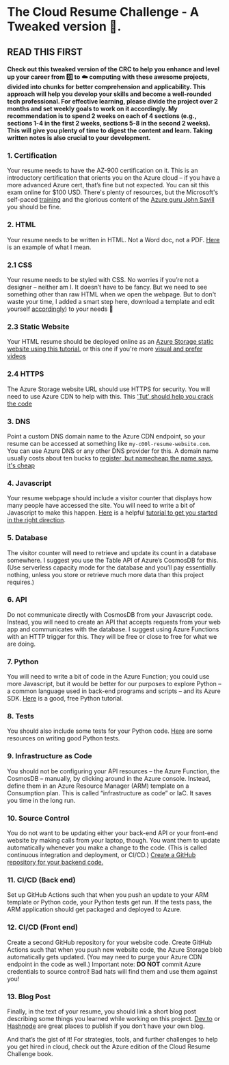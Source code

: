 # The Cloud Resume Challenge - A Tweaked version 🙂.

## READ THIS FIRST
#### Check out this tweaked version of the CRC to help you enhance and level up your career from 0️⃣ to ☁️ computing with these awesome projects, divided into chunks for better comprehension and applicability. This approach will help you develop your skills and become a well-rounded tech professional. For effective learning, please divide the project over 2 months and set weekly goals to work on it accordingly. My recommendation is to spend 2 weeks on each of 4 sections (e.g., sections 1-4 in the first 2 weeks, sections 5-8 in the second 2 weeks). This will give you plenty of time to digest the content and learn. Taking written notes is also crucial to your development.


### 1. Certification
Your resume needs to have the AZ-900 certification on it. This is an introductory certification that orients you on the Azure cloud – if you have a more advanced Azure cert, that’s fine but not expected. You can sit this exam online for $100 USD.
There's plenty of resources, but the Microsoft's self-paced [training](https://learn.microsoft.com/en-us/training/courses/az-900t00) and the glorious content of the [Azure guru John Savill](https://www.youtube.com/watch?v=pY0LnKiDwRA&list=PLlVtbbG169nED0_vMEniWBQjSoxTsBYS3) you should be fine.

### 2. HTML
Your resume needs to be written in HTML. Not a Word doc, not a PDF. [Here](https://www.youtube.com/watch?v=mU6anWqZJcc) is an example of what I mean.

### 2.1 CSS
Your resume needs to be styled with CSS. No worries if you’re not a designer – neither am I. It doesn’t have to be fancy. But we need to see something other than raw HTML when we open the webpage.
But to don't waste your time, I added a smart step here, download a template and edit yourself [accordingly](https://www.jotform.com/blog/25-free-html-resume-templates-for-your-successful-online-job-application-82756/)) to your needs 🖖

### 2.3 Static Website
Your HTML resume should be deployed online as an [Azure Storage static website using this tutorial.](https://learn.microsoft.com/en-us/azure/storage/blobs/storage-blob-static-website) or this one if you're more [visual and prefer videos](https://www.youtube.com/watch?v=gYpNC_tdbQQ)

### 2.4 HTTPS
The Azure Storage website URL should use HTTPS for security. You will need to use Azure CDN to help with this. This ['Tut' should help you crack the code](https://dev.to/balop3e/hosting-a-static-website-on-azure-storage-with-azure-cdn-3788)

### 3. DNS
Point a custom DNS domain name to the Azure CDN endpoint, so your resume can be accessed at something like `my-c00l-resume-website.com`. You can use Azure DNS or any other DNS provider for this. A domain name usually costs about ten bucks to [register, but namecheap the name says, it's cheap](namecheap.com)

### 4. Javascript
Your resume webpage should include a visitor counter that displays how many people have accessed the site. You will need to write a bit of Javascript to make this happen. [Here](https://example.com) is a helpful [tutorial to get you started in the right direction](freecodecamp.org).

### 5. Database
The visitor counter will need to retrieve and update its count in a database somewhere. I suggest you use the Table API of Azure’s CosmosDB for this. (Use serverless capacity mode for the database and you’ll pay essentially nothing, unless you store or retrieve much more data than this project requires.)

### 6. API
Do not communicate directly with CosmosDB from your Javascript code. Instead, you will need to create an API that accepts requests from your web app and communicates with the database. I suggest using Azure Functions with an HTTP trigger for this. They will be free or close to free for what we are doing.

### 7. Python
You will need to write a bit of code in the Azure Function; you could use more Javascript, but it would be better for our purposes to explore Python – a common language used in back-end programs and scripts – and its Azure SDK. [Here](https://example.com) is a good, free Python tutorial.

### 8. Tests
You should also include some tests for your Python code. [Here](https://example.com) are some resources on writing good Python tests.

### 9. Infrastructure as Code
You should not be configuring your API resources – the Azure Function, the CosmosDB – manually, by clicking around in the Azure console. Instead, define them in an Azure Resource Manager (ARM) template on a Consumption plan. This is called “infrastructure as code” or IaC. It saves you time in the long run.

### 10. Source Control
You do not want to be updating either your back-end API or your front-end website by making calls from your laptop, though. You want them to update automatically whenever you make a change to the code. (This is called continuous integration and deployment, or CI/CD.) [Create a GitHub repository for your backend code.](github.com)

### 11. CI/CD (Back end)
Set up GitHub Actions such that when you push an update to your ARM template or Python code, your Python tests get run. If the tests pass, the ARM application should get packaged and deployed to Azure.

### 12. CI/CD (Front end)
Create a second GitHub repository for your website code. Create GitHub Actions such that when you push new website code, the Azure Storage blob automatically gets updated. (You may need to purge your Azure CDN endpoint in the code as well.) Important note: **DO NOT** commit Azure credentials to source control! Bad hats will find them and use them against you!

### 13. Blog Post
Finally, in the text of your resume, you should link a short blog post describing some things you learned while working on this project. [Dev.to](https://dev.to) or [Hashnode](https://hashnode.com) are great places to publish if you don’t have your own blog.

And that’s the gist of it! For strategies, tools, and further challenges to help you get hired in cloud, check out the Azure edition of the Cloud Resume Challenge book.

